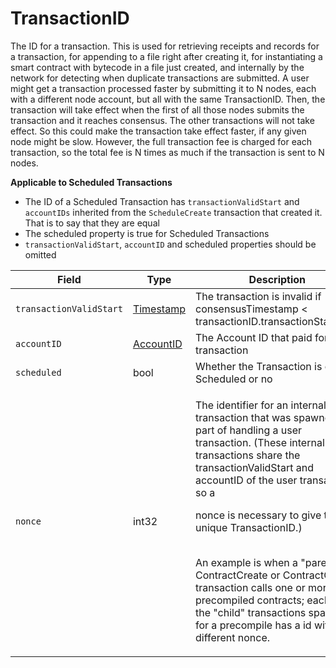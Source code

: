 # TransactionID

The ID for a transaction. This is used for retrieving receipts and records for a transaction, for appending to a file right after creating it, for instantiating a smart contract with bytecode in a file just created, and internally by the network for detecting when duplicate transactions are submitted. A user might get a transaction processed faster by submitting it to N nodes, each with a different node account, but all with the same TransactionID. Then, the transaction will take effect when the first of all those nodes submits the transaction and it reaches consensus. The other transactions will not take effect. So this could make the transaction take effect faster, if any given node might be slow. However, the full transaction fee is charged for each transaction, so the total fee is N times as much if the transaction is sent to N nodes.

**Applicable to Scheduled Transactions**

* The ID of a Scheduled Transaction has `transactionValidStart` and `accountIDs` inherited from the `ScheduleCreate` transaction that created it. That is to say that they are equal
* The scheduled property is true for Scheduled Transactions
* `transactionValidStart`, `accountID` and scheduled properties should be omitted

| Field                   | Type                                         | Description                                                                                                                                                                                                                                                                                                                                                                                                                                                                                                   |
| ----------------------- | -------------------------------------------- | ------------------------------------------------------------------------------------------------------------------------------------------------------------------------------------------------------------------------------------------------------------------------------------------------------------------------------------------------------------------------------------------------------------------------------------------------------------------------------------------------------------- |
| `transactionValidStart` | ​[Timestamp](../miscellaneous/timestamp.md)​ | The transaction is invalid if consensusTimestamp < transactionID.transactionStartValid                                                                                                                                                                                                                                                                                                                                                                                                                        |
| `accountID`             | ​[AccountID](accountid.md)​                  | The Account ID that paid for this transaction                                                                                                                                                                                                                                                                                                                                                                                                                                                                 |
| `scheduled`             | bool                                         | Whether the Transaction is of type Scheduled or no                                                                                                                                                                                                                                                                                                                                                                                                                                                            |
| `nonce`                 | int32                                        | <p>The identifier for an internal transaction that was spawned as part of handling a user transaction. (These internal transactions share the transactionValidStart and accountID of the user transaction, so a</p><p>nonce is necessary to give them a unique TransactionID.)</p><p><br>An example is when a "parent" ContractCreate or ContractCall transaction calls one or more HTS precompiled contracts; each of the "child" transactions spawned for a precompile has a id with a different nonce.</p> |
